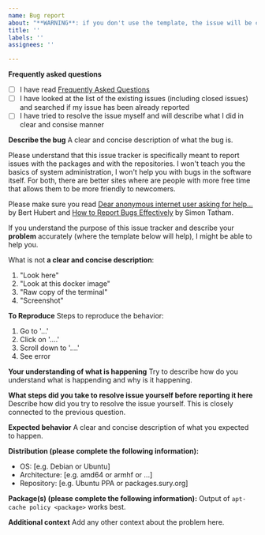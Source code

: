 ```yaml
---
name: Bug report
about: "**WARNING**: if you don't use the template, the issue will be closed possibly even without a comment WARNING"
title: ''
labels: ''
assignees: ''

---
```


**Frequently asked questions**

- [ ] I have read [Frequently Asked Questions](https://github.com/oerdnj/deb.sury.org/wiki/Frequently-Asked-Questions)
- [ ] I have looked at the list of the existing issues (including closed issues) and searched if my issue has been already reported
- [ ] I have tried to resolve the issue myself and will describe what I did in clear and consise manner

**Describe the bug**
A clear and concise description of what the bug is.

Please understand that this issue tracker is specifically meant to report issues with the packages and with the repositories. I won't teach you the basics of system administration, I won't help you with bugs in the software itself. For both, there are better sites where are people with more free time that allows them to be more friendly to newcomers.

Please make sure you read [Dear anonymous internet user asking for help...](https://berthub.eu/articles/posts/anonymous-help/) by Bert Hubert and [How to Report Bugs Effectively](https://www.chiark.greenend.org.uk/~sgtatham/bugs.html) by Simon Tatham.

If you understand the purpose of this issue tracker and describe your **problem** accurately (where the template below will help), I might be able to help you.

What is not **a clear and concise description**:
1. "Look here"
2. "Look at this docker image"
3. "Raw copy of the terminal"
4. "Screenshot"

**To Reproduce**
Steps to reproduce the behavior:
1. Go to '...'
2. Click on '....'
3. Scroll down to '....'
4. See error

**Your understanding of what is happening**
Try to describe how do you understand what is happending and why is it happening.

**What steps did you take to resolve issue yourself before reporting it here**
Describe how did you try to resolve the issue yourself.  This is closely connected to the previous question.

**Expected behavior**
A clear and concise description of what you expected to happen.

**Distribution (please complete the following information):**
 - OS: [e.g. Debian or Ubuntu]
 - Architecture: [e.g. amd64 or armhf or ...]
 - Repository: [e.g. Ubuntu PPA or packages.sury.org]

**Package(s) (please complete the following information):**
Output of `apt-cache policy <package>` works best.

**Additional context**
Add any other context about the problem here.
